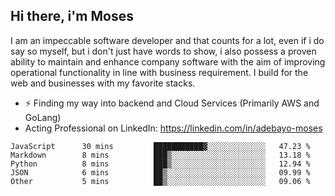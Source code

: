 ## Hi there, i'm Moses

I am an impeccable software developer and that counts for a lot, even if i do say so myself, but i don't just have words to show, i also possess a proven ability to maintain and enhance company software with the aim of improving operational functionality in line with business requirement. I build for the web and businesses with my favorite stacks.
- ⚡ Finding my way into backend and Cloud Services (Primarily AWS and GoLang)
- Acting Professional on LinkedIn: https://linkedin.com/in/adebayo-moses

<!--START_SECTION:waka-->

```text
JavaScript      30 mins         ███████████▓░░░░░░░░░░░░░   47.23 %
Markdown        8 mins          ███▒░░░░░░░░░░░░░░░░░░░░░   13.18 %
Python          8 mins          ███▒░░░░░░░░░░░░░░░░░░░░░   12.94 %
JSON            6 mins          ██▒░░░░░░░░░░░░░░░░░░░░░░   09.99 %
Other           5 mins          ██▒░░░░░░░░░░░░░░░░░░░░░░   09.06 %
```

<!--END_SECTION:waka-->
